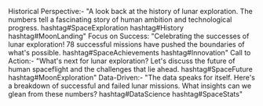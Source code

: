 Historical Perspective:- "A look back at the history of lunar exploration. The numbers tell a fascinating story of human ambition and technological progress. hashtag#SpaceExploration hashtag#History hashtag#MoonLanding"
Focus on Success: "Celebrating the successes of lunar exploration! 78 successful missions have pushed the boundaries of what's possible. hashtag#SpaceAchievements hashtag#Innovation"
Call to Action:- "What's next for lunar exploration? Let's discuss the future of human spaceflight and the challenges that lie ahead. hashtag#SpaceFuture hashtag#MoonExploration"
Data-Driven:- "The data speaks for itself. Here's a breakdown of successful and failed lunar missions. What insights can we glean from these numbers? hashtag#DataScience hashtag#SpaceStats"
